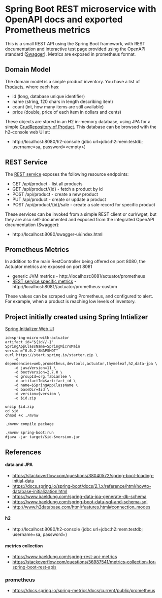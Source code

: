 #  Spring Boot REST microservice with OpenAPI docs and exported Prometheus metrics

This is a small REST API using the Spring Boot framework, with REST documentation and interactive test page provided using the OpenAPI standard ([Swagger](https://swagger.io/tools/swagger-ui/)).  Metrics are exposed in prometheus format.

## Domain Model

The domain model is a simple product inventory.  You have a list of [Products](https://github.com/fabianlee/spring-micro-with-actuator/blob/main/src/main/java/org/fabianlee/springmicrowithactuator/domain/Product.java), where each has:

* id (long, database unique identifier)
* name (string, 120 chars in length describing item)
* count (int, how many items are still available)
* price (double, price of each item in dollars and cents)

These objects are stored in an H2 in-memory database, using JPA for a simple [CrudRepository of Product](https://github.com/fabianlee/spring-micro-with-actuator/blob/main/src/main/java/org/fabianlee/springmicrowithactuator/persistence/ProductRepository.java).  This database can be browsed with the h2-console web UI at:
* http://localhost:8080/h2-console (jdbc url=jdbc:h2:mem:testdb; username=sa, password=&lt;empty&gt;)


## REST Service

The [REST service](https://github.com/fabianlee/spring-micro-with-actuator/blob/main/src/main/java/org/fabianlee/springmicrowithactuator/service/ProductController.java) exposes the following resource endpoints:

* GET /api/product - list all products
* GET /api/product/{id} - fetch a product by id
* POST /api/product - create a new product
* PUT /api/product - create or update a product
* POST /api/product/{id}/sale - create a sale record for specific product

These services can be invoked from a simple REST client or curl/wget, but they are also self-documented and exposed from the integrated OpenAPI documentation (Swagger):

* http://localhost:8080/swagger-ui/index.html

## Prometheus Metrics

In addition to the main RestController being offered on port 8080, the Actuator metrics are exposed on port 8081

* generic JVM metrics - http://localhost:8081/actuator/prometheus
* [REST service specific metrics](https://github.com/fabianlee/spring-micro-with-actuator/blob/main/src/main/java/org/fabianlee/springmicrowithactuator/actuator/CustomPrometheusEndpoint.java) - http://localhost:8081//actuator/prometheus-custom

These values can be scraped using Prometheus, and configured to alert.  For example, when a product is reaching low levels of inventory.


## Project initially created using Spring Intializer

[Spring Initializer Web UI](https://start.spring.io/)

```
id=spring-micro-with-actuator
artifact_id="${id//-}"
SpringAppClassName=SpringMicroMain
version="0.0.2-SNAPSHOT"
curl https://start.spring.io/starter.zip \
    -d dependencies=web,prometheus,devtools,actuator,thymeleaf,h2,data-jpa \
    -d javaVersion=11 \
    -d bootVersion=2.7.0 \
    -d groupId=org.fabianlee \
    -d artifactId=$artifact_id \
    -d name=$SpringAppClassName \
    -d baseDir=$id \
    -d version=$version \
    -o $id.zip

unzip $id.zip
cd $id
chmod +x ./mvnw

./mvnw compile package

./mvnw spring-boot:run
#java -jar target/$id-$version.jar
```


## References

#### data and JPA
* https://stackoverflow.com/questions/38040572/spring-boot-loading-initial-data
* https://docs.spring.io/spring-boot/docs/2.1.x/reference/html/howto-database-initialization.html
* https://www.baeldung.com/spring-data-jpa-generate-db-schema
* https://www.baeldung.com/spring-boot-data-sql-and-schema-sql
* http://www.h2database.com/html/features.html#connection_modes

#### h2
* http://localhost:8080/h2-console (jdbc url=jdbc:h2:mem:testdb; username=sa, password=<empty>)

#### metrics collection
* https://www.baeldung.com/spring-rest-api-metrics
* https://stackoverflow.com/questions/56987541/metrics-collection-for-spring-boot-rest-apis

### prometheus
* https://docs.spring.io/spring-metrics/docs/current/public/prometheus

